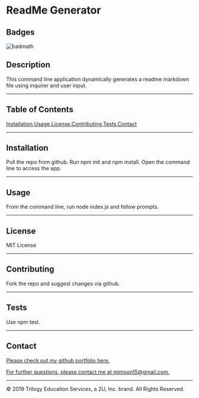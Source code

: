 
  # ReadMe Generator

  ## Badges
  
  ![badmath](https://img.shields.io/github/forks/mjmoon15/gt-readme-generator?style=social)
  
  ## Description
  
  This command line application dynamically generates a readme markdown file using inquirer and user input.
  
  ---
  
  ## Table of Contents 

  [Installation](#installation),[Usage](#usage),[License](#license),[Contributing](#contributing),[Tests](#tests),[Contact](#contact)
  
  ---

  ## Installation 
  
  Pull the repo from github. Run npm init and npm install. Open the command line to access the app.
  
  ---

  ## Usage
  
  From the command line, run node index.js and follow prompts. 
  
  ---

  ## License
  
  MIT License
  
  ---

  ## Contributing
  
  Fork the repo and suggest changes via github.
  
  ---

  ## Tests
  
  Use npm test.
  
  ---

  ## Contact

  [Please check out my github portfolio here.](https://github.com/mjmoon15)
  

  [For further questions, please contact me at mjmoon15@gmail.com.](mailto:mjmoon15@gmail.com) 
  
  ---
  © 2019 Trilogy Education Services, a 2U, Inc. brand. All Rights Reserved.

